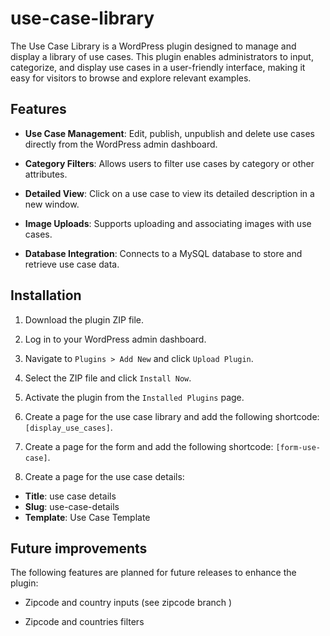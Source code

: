 # use-case-library

The Use Case Library is a WordPress plugin designed to manage and display a library of use cases. This plugin enables administrators to input, categorize, and display use cases in a user-friendly interface, making it easy for visitors to browse and explore relevant examples.

## Features 

- **Use Case Management**: Edit, publish, unpublish and delete use cases directly from the WordPress admin dashboard.

- **Category Filters**: Allows users to filter use cases by category or other attributes.

- **Detailed View**: Click on a use case to view its detailed description in a new window.

- **Image Uploads**: Supports uploading and associating images with use cases.

- **Database Integration**: Connects to a MySQL database to store and retrieve use case data.

## Installation

1. Download the plugin ZIP file.

2. Log in to your WordPress admin dashboard.

3. Navigate to ```Plugins > Add New``` and click ```Upload Plugin```.

4. Select the ZIP file and click ```Install Now```.

5. Activate the plugin from the ```Installed Plugins``` page.

6. Create a page for the use case library and add the following shortcode: ```[display_use_cases]```.

7. Create a page for the form and add the following shortcode: ```[form-use-case]```.

8. Create a page for the use case details:
- **Title**: use case details
- **Slug**: use-case-details
- **Template**: Use Case Template

## Future improvements 

The following features are planned for future releases to enhance the plugin:

- Zipcode and country inputs (see zipcode branch )

- Zipcode and countries filters